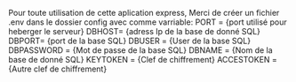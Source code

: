 Pour toute utilisation de cette aplication express,
Merci de créer un fichier .env dans le dossier config avec comme varriable:
PORT = {port utilisé pour heberger le serveur}
DBHOST= {adress Ip de la base de donné SQL}
DBPORT= {port de la base SQL}
DBUSER = {User de la base SQL}
DBPASSWORD = {Mot de passe de la base SQL}
DBNAME = {Nom de la base de donné SQL}
KEYTOKEN = {Clef de chiffrement}
ACCESTOKEN = {Autre clef de chiffrement}